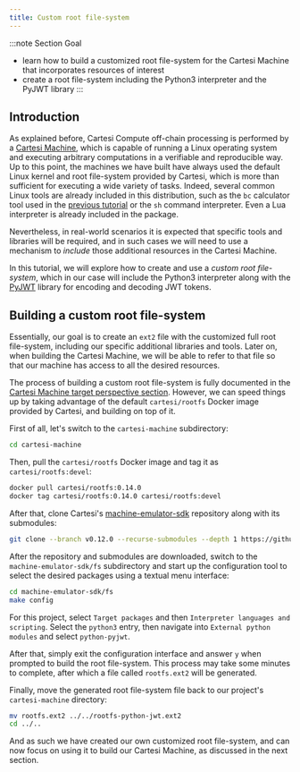 ```yaml
---
title: Custom root file-system
---
```


:::note Section Goal

- learn how to build a customized root file-system for the Cartesi Machine that incorporates resources of interest
- create a root file-system including the Python3 interpreter and the PyJWT library
  :::

## Introduction

As explained before, Cartesi Compute off-chain processing is performed by a [Cartesi Machine](/machine/), which is capable of running a Linux operating system and executing arbitrary computations in a verifiable and reproducible way. Up to this point, the machines we have built have always used the default Linux kernel and root file-system provided by Cartesi, which is more than sufficient for executing a wide variety of tasks. Indeed, several common Linux tools are already included in this distribution, such as the `bc` calculator tool used in the [previous tutorial](../calculator/create-project.md) or the `sh` command interpreter. Even a Lua interpreter is already included in the package.

Nevertheless, in real-world scenarios it is expected that specific tools and libraries will be required, and in such cases we will need to use a mechanism to _include_ those additional resources in the Cartesi Machine.

In this tutorial, we will explore how to create and use a _custom root file-system_, which in our case will include the Python3 interpreter along with the [PyJWT](https://pyjwt.readthedocs.io/en/stable/) library for encoding and decoding JWT tokens.

## Building a custom root file-system

Essentially, our goal is to create an `ext2` file with the customized full root file-system, including our specific additional libraries and tools. Later on, when building the Cartesi Machine, we will be able to refer to that file so that our machine has access to all the desired resources.

The process of building a custom root file-system is fully documented in the [Cartesi Machine target perspective section](/machine/target/linux#the-root-file-system). However, we can speed things up by taking advantage of the default `cartesi/rootfs` Docker image provided by Cartesi, and building on top of it.

First of all, let's switch to the `cartesi-machine` subdirectory:

```bash
cd cartesi-machine
```

Then, pull the `cartesi/rootfs` Docker image and tag it as `cartesi/rootfs:devel`:

```bash
docker pull cartesi/rootfs:0.14.0
docker tag cartesi/rootfs:0.14.0 cartesi/rootfs:devel
```

After that, clone Cartesi's [machine-emulator-sdk](https://github.com/cartesi/machine-emulator-sdk) repository along with its submodules:

```bash
git clone --branch v0.12.0 --recurse-submodules --depth 1 https://github.com/cartesi/machine-emulator-sdk.git
```

After the repository and submodules are downloaded, switch to the `machine-emulator-sdk/fs` subdirectory and start up the configuration tool to select the desired packages using a textual menu interface:

```bash
cd machine-emulator-sdk/fs
make config
```

For this project, select `Target packages` and then `Interpreter languages and scripting`. Select the `python3` entry, then navigate into `External python modules` and select `python-pyjwt`.

After that, simply exit the configuration interface and answer `y` when prompted to build the root file-system. This process may take some minutes to complete, after which a file called `rootfs.ext2` will be generated.

Finally, move the generated root file-system file back to our project's `cartesi-machine` directory:

```bash
mv rootfs.ext2 ../../rootfs-python-jwt.ext2
cd ../..
```

And as such we have created our own customized root file-system, and can now focus on using it to build our Cartesi Machine, as discussed in the next section.
